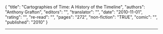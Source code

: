 {
"title": "Cartographies of Time: A History of the Timeline",
"authors": "Anthony Grafton",
"editors": "",
"translator": "",
"date": "2010-11-01",
"rating": "",
"re-read": "",
"pages": "272",
"non-fiction": "TRUE",
"comic": "",
"published": "2010"
}

---

